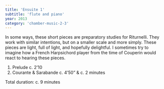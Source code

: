 ```yaml
---
title: 'Ensuite 1'
subtitle: 'flute and piano'
year: 2013
category: 'chamber-music-2-3'
---
```


In some ways, these short pieces are preparatory studies for Riturnelli. They work with similar intentions, but on a smaller scale and more simply. These pieces are light, full of light, and hopefully delightful. I sometimes try to imagine how a French Harpsichord player from the time of Couperin would react to hearing these pieces.

1. Prelude c. 2’10
2. Courante & Sarabande c. 4’50” & c. 2 minutes

Total duration: c. 9 minutes
